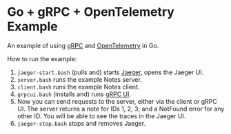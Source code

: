 # Go + gRPC + OpenTelemetry Example

An example of using [gRPC](https://grpc.io/) and [OpenTelemetry](https://opentelemetry.io/) in Go.

How to run the example:
1. `jaeger-start.bash` (pulls and) starts [Jaeger](https://www.jaegertracing.io/), opens the Jaeger UI.
2. `server.bash` runs the example Notes server.
3. `client.bash` runs the example Notes client.
4. `grpcui.bash` (installs and) runs [gRPC UI](https://github.com/fullstorydev/grpcui).
5. Now you can send requests to the server, either via the client or gRPC UI. The server returns a note for IDs 1, 2, 3; and a NotFound error for any other ID. You will be able to see the traces in the Jaeger UI.
6. `jaeger-stop.bash` stops and removes Jaeger.

